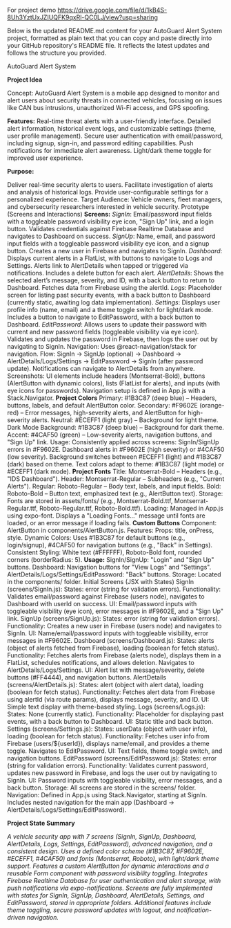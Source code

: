 For project demo
https://drive.google.com/file/d/1kB4S-8Uh3YztUxJZIUQFK9qxRl-QC0LJ/view?usp=sharing

Below is the updated README.md content for your AutoGuard Alert System project, formatted as plain text that you can copy and paste directly into your GitHub repository's README file. It reflects the latest updates and follows the structure you provided.

AutoGuard Alert System

**Project Idea**

Concept: AutoGuard Alert System is a mobile app designed to monitor and alert users about security threats in connected vehicles, focusing on issues like CAN bus intrusions, unauthorized Wi-Fi access, and GPS spoofing.

**Features:**
Real-time threat alerts with a user-friendly interface.
Detailed alert information, historical event logs, and customizable settings (theme, user profile management).
Secure user authentication with email/password, including signup, sign-in, and password editing capabilities.
Push notifications for immediate alert awareness.
Light/dark theme toggle for improved user experience.

**Purpose:**

Deliver real-time security alerts to users.
Facilitate investigation of alerts and analysis of historical logs.
Provide user-configurable settings for a personalized experience.
Target Audience: Vehicle owners, fleet managers, and cybersecurity researchers interested in vehicle security.
Prototype (Screens and Interactions)
**Screens:**
*SignIn*: Email/password input fields with a toggleable password visibility eye icon, "Sign Up" link, and a login button. Validates credentials against Firebase Realtime Database and navigates to Dashboard on success.
*SignUp*: Name, email, and password input fields with a toggleable password visibility eye icon, and a signup button. Creates a new user in Firebase and navigates to SignIn.
*Dashboard*: Displays current alerts in a FlatList, with buttons to navigate to Logs and Settings. Alerts link to AlertDetails when tapped or triggered via notifications. Includes a delete button for each alert.
*AlertDetails*: Shows the selected alert’s message, severity, and ID, with a back button to return to Dashboard. Fetches data from Firebase using the alertId.
*Logs*: Placeholder screen for listing past security events, with a back button to Dashboard (currently static, awaiting log data implementation).
*Settings*: Displays user profile info (name, email) and a theme toggle switch for light/dark mode. Includes a button to navigate to EditPassword, with a back button to Dashboard.
*EditPassword*: Allows users to update their password with current and new password fields (toggleable visibility via eye icon). Validates and updates the password in Firebase, then logs the user out by navigating to SignIn.
Navigation: Uses @react-navigation/stack for navigation. Flow: SignIn → SignUp (optional) → Dashboard → AlertDetails/Logs/Settings → EditPassword → SignIn (after password update). Notifications can navigate to AlertDetails from anywhere.
Screenshots: UI elements include headers (Montserrat-Bold), buttons (AlertButton with dynamic colors), lists (FlatList for alerts), and inputs (with eye icons for passwords). Navigation setup is defined in App.js with a Stack.Navigator.
**Project Colors**
Primary: #1B3C87 (deep blue) – Headers, buttons, labels, and default AlertButton color.
Secondary: #F9602E (orange-red) – Error messages, high-severity alerts, and AlertButton for high-severity alerts.
Neutral: #ECEFF1 (light gray) – Background for light theme.
Dark Mode Background: #1B3C87 (deep blue) – Background for dark theme.
Accent: #4CAF50 (green) – Low-severity alerts, navigation buttons, and "Sign Up" link.
Usage: Consistently applied across screens:
SignIn/SignUp errors in #F9602E.
Dashboard alerts in #F9602E (high severity) or #4CAF50 (low severity).
Background switches between #ECEFF1 (light) and #1B3C87 (dark) based on theme.
Text colors adapt to theme: #1B3C87 (light mode) or #ECEFF1 (dark mode).
**Project Fonts**
Title: Montserrat-Bold – Headers (e.g., "IDS Dashboard").
Header: Montserrat-Regular – Subheaders (e.g., "Current Alerts").
Regular: Roboto-Regular – Body text, labels, and input fields.
Bold: Roboto-Bold – Button text, emphasized text (e.g., AlertButton text).
Storage: Fonts are stored in assets/fonts/ (e.g., Montserrat-Bold.ttf, Montserrat-Regular.ttf, Roboto-Regular.ttf, Roboto-Bold.ttf).
Loading: Managed in App.js using expo-font. Displays a "Loading Fonts..." message until fonts are loaded, or an error message if loading fails.
**Custom Buttons**
Component: AlertButton in components/AlertButton.js.
Features:
Props: title, onPress, style.
Dynamic Colors: Uses #1B3C87 for default buttons (e.g., login/signup), #4CAF50 for navigation buttons (e.g., "Back" in Settings).
Consistent Styling: White text (#FFFFFF), Roboto-Bold font, rounded corners (borderRadius: 5).
**Usage:**
SignIn/SignUp: "Login" and "Sign Up" buttons.
Dashboard: Navigation buttons for "View Logs" and "Settings".
AlertDetails/Logs/Settings/EditPassword: "Back" buttons.
Storage: Located in the components/ folder.
Initial Screens (JSX with States)
SignIn (screens/SignIn.js):
States: error (string for validation errors).
Functionality: Validates email/password against Firebase (users node), navigates to Dashboard with userId on success.
UI: Email/password inputs with toggleable visibility (eye icon), error messages in #F9602E, and a "Sign Up" link.
SignUp (screens/SignUp.js):
States: error (string for validation errors).
Functionality: Creates a new user in Firebase (users node) and navigates to SignIn.
UI: Name/email/password inputs with toggleable visibility, error messages in #F9602E.
Dashboard (screens/Dashboard.js):
States: alerts (object of alerts fetched from Firebase), loading (boolean for fetch status).
Functionality: Fetches alerts from Firebase (alerts node), displays them in a FlatList, schedules notifications, and allows deletion. Navigates to AlertDetails/Logs/Settings.
UI: Alert list with message/severity, delete buttons (#FF4444), and navigation buttons.
AlertDetails (screens/AlertDetails.js):
States: alert (object with alert data), loading (boolean for fetch status).
Functionality: Fetches alert data from Firebase using alertId (via route params), displays message, severity, and ID.
UI: Simple text display with theme-based styling.
Logs (screens/Logs.js):
States: None (currently static).
Functionality: Placeholder for displaying past events, with a back button to Dashboard.
UI: Static title and back button.
Settings (screens/Settings.js):
States: userData (object with user info), loading (boolean for fetch status).
Functionality: Fetches user info from Firebase (users/${userId}), displays name/email, and provides a theme toggle. Navigates to EditPassword.
UI: Text fields, theme toggle switch, and navigation buttons.
EditPassword (screens/EditPassword.js):
States: error (string for validation errors).
Functionality: Validates current password, updates new password in Firebase, and logs the user out by navigating to SignIn.
UI: Password inputs with toggleable visibility, error messages, and a back button.
Storage: All screens are stored in the screens/ folder.
Navigation: Defined in App.js using Stack.Navigator, starting at SignIn. Includes nested navigation for the main app (Dashboard → AlertDetails/Logs/Settings/EditPassword).


**Project State Summary**

*A vehicle security app with 7 screens (SignIn, SignUp, Dashboard, AlertDetails, Logs, Settings, EditPassword), advanced navigation, and a consistent design.
Uses a defined color scheme (#1B3C87, #F9602E, #ECEFF1, #4CAF50) and fonts (Montserrat, Roboto), with light/dark theme support.
Features a custom AlertButton for dynamic interactions and a reusable Form component with password visibility toggling.
Integrates Firebase Realtime Database for user authentication and alert storage, with push notifications via expo-notifications.
Screens are fully implemented with states for SignIn, SignUp, Dashboard, AlertDetails, Settings, and EditPassword, stored in appropriate folders.
Additional features include theme toggling, secure password updates with logout, and notification-driven navigation.*

